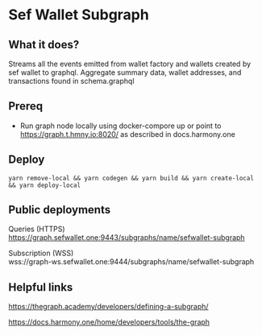 # Sef Wallet Subgraph

## What it does?

Streams all the events emitted from wallet factory and wallets created by sef wallet to graphql.  Aggregate summary data, wallet addresses, and transactions found in schema.graphql

## Prereq

* Run graph node locally using docker-compore up or point to https://graph.t.hmny.io:8020/ as described in docs.harmony.one

## Deploy

```
yarn remove-local && yarn codegen && yarn build && yarn create-local && yarn deploy-local
```

## Public deployments

Queries (HTTPS)  https://graph.sefwallet.one:9443/subgraphs/name/sefwallet-subgraph

Subscription (WSS)  
wss://graph-ws.sefwallet.one:9444/subgraphs/name/sefwallet-subgraph

## Helpful links

https://thegraph.academy/developers/defining-a-subgraph/

https://docs.harmony.one/home/developers/tools/the-graph